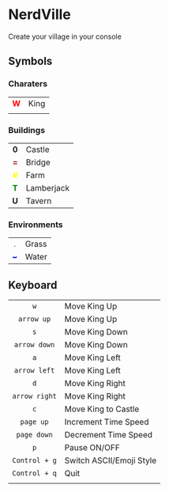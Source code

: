 # NerdVille

Create your village in your console

## Symbols

### Charaters

|                                      |      |
|:------------------------------------:|:-----|
| <span style="color:red">**W**</span> | King |
|                                      |      |

### Buildings

|                                         |            |
|:---------------------------------------:|----------- |
| **0**                                   | Castle     |
| <span style="color:brown">**=**</span>  | Bridge     |
| <span style="color:yellow">**#**</span> | Farm       |
| <span style="color:green">**T**</span>  | Lamberjack |
| **U**                                   | Tavern     |

### Environments

|                                        |        |
|:--------------------------------------:|--------|
| <span style="color:green">.</span>     | Grass  |
| <span style="color:blue">**~**</span>  | Water  |

## Keyboard

|               |                          |
|:-------------:|--------------------------|
| `w`           | Move King Up             |
| `arrow up`    | Move King Up             |
| `s`           | Move King Down           |
| `arrow down`  | Move King Down           |
| `a`           | Move King Left           |
| `arrow left`  | Move King Left           |
| `d`           | Move King Right          |
| `arrow right` | Move King Right          |
| `c`           | Move King to Castle      |
| `page up`     | Increment Time Speed     |
| `page down`   | Decrement Time Speed     |
| `p`           | Pause ON/OFF             |
| `Control + g` | Switch ASCII/Emoji Style |
| `Control + q` | Quit                     |
|               |                          |
